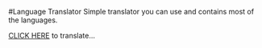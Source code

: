 #Language Translator
Simple translator you can use and contains most of the languages.
<div>
  <a href = 'https://programindz-language-translator-translator-3r037a.streamlitapp.com/'>CLICK HERE<a/> to translate...
  <div/>
